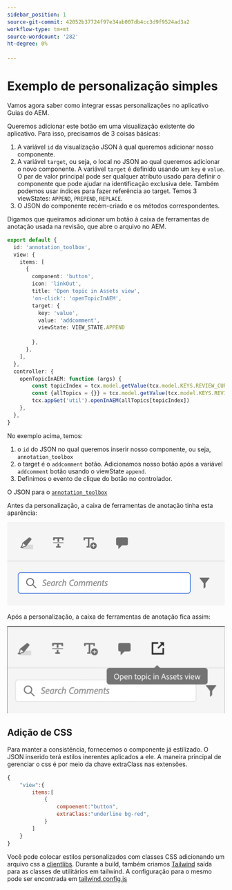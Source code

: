 ```yaml
---
sidebar_position: 1
source-git-commit: 42052b37724f97e34ab007db4cc3d9f9524ad3a2
workflow-type: tm+mt
source-wordcount: '282'
ht-degree: 0%

---
```



# Exemplo de personalização simples

Vamos agora saber como integrar essas personalizações no aplicativo Guias do AEM.

Queremos adicionar este botão em uma visualização existente do aplicativo.
Para isso, precisamos de 3 coisas básicas:

1. A variável `id` da visualização JSON à qual queremos adicionar nosso componente.
2. A variável `target`, ou seja, o local no JSON ao qual queremos adicionar o novo componente. A variável `target` é definido usando um `key` e `value`. O par de valor principal pode ser qualquer atributo usado para definir o componente que pode ajudar na identificação exclusiva dele.
Também podemos usar índices para fazer referência ao target.
Temos 3 viewStates:  `APPEND`, `PREPEND`, `REPLACE`.
3. O JSON do componente recém-criado e os métodos correspondentes.

Digamos que queiramos adicionar um botão à caixa de ferramentas de anotação usada na revisão, que abre o arquivo no AEM.

```typescript
export default {
  id: 'annotation_toolbox', 
  view: {
    items: [
      {
        component: 'button',
        icon: 'linkOut',
        title: 'Open topic in Assets view',
        'on-click': 'openTopicInAEM',
        target: {
          key: 'value',
          value: 'addcomment',
          viewState: VIEW_STATE.APPEND

        },
      },
    ],
  },
  controller: {
    openTopicInAEM: function (args) {
        const topicIndex = tcx.model.getValue(tcx.model.KEYS.REVIEW_CURR_TOPIC)
        const {allTopics = {}} = tcx.model.getValue(tcx.model.KEYS.REVIEW_DATA) || {}
        tcx.appGet('util').openInAEM(allTopics[topicIndex])
    },
  },
}
```

No exemplo acima, temos:

1. o `id` do JSON no qual queremos inserir nosso componente, ou seja, `annotation_toolbox`
2. o target é o `addcomment` botão. Adicionamos nosso botão após a variável `addcomment` botão usando o viewState `append`.
3. Definimos o evento de clique do botão no controlador.

O JSON para o [`annotation_toolbox`](./../../../jsons/review_app/annotation_toolbox.json)

Antes da personalização, a caixa de ferramentas de anotação tinha esta aparência:

![annotation-toolbox](imgs/annotation_toolbox.png "Caixa de ferramentas de anotação")

Após a personalização, a caixa de ferramentas de anotação fica assim:

![custom-annotation-toolbox](imgs/customised_annotation_toolbox.png "Caixa de ferramentas de anotação personalizada")

## Adição de CSS

Para manter a consistência, fornecemos o componente já estilizado. O JSON inserido terá estilos inerentes aplicados a ele. A maneira principal de gerenciar o css é por meio da chave extraClass nas extensões.

```js
{    
    "view":{
        items:[
            {
                compoenent:"button",
                extraClass:"underline bg-red",
            }
        ]
    }
}
```

Você pode colocar estilos personalizados com classes CSS adicionando um arquivo css a [clientlibs](#clientlibs). Durante a build, também criamos [Tailwind](https://tailwindcss.com/docs/utility-first) saída para as classes de utilitários em tailwind. A configuração para o mesmo pode ser encontrada em [tailwind.config.js](../../../tailwind.config.js)
